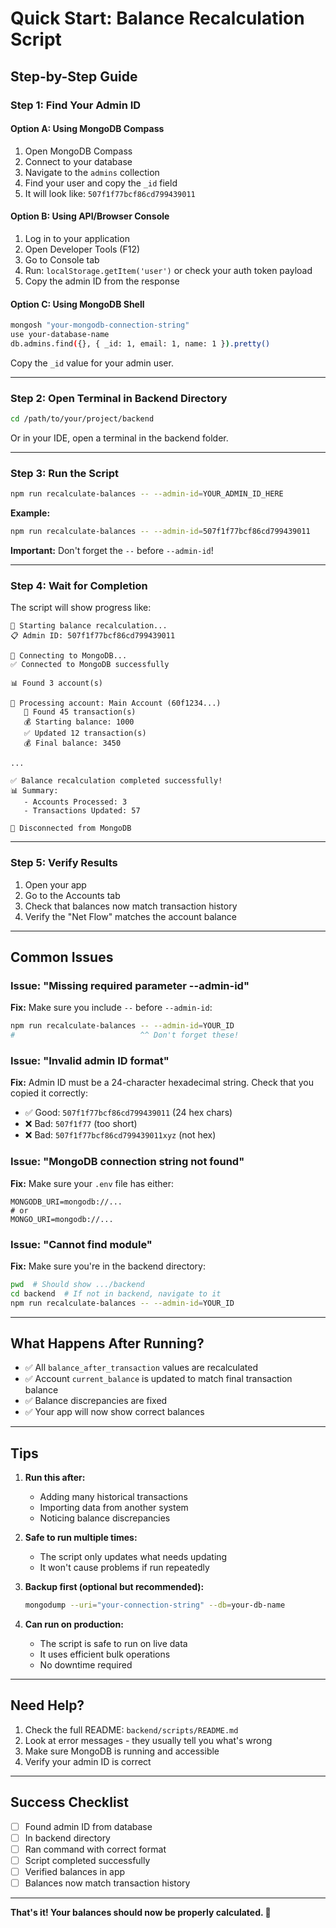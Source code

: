 # Quick Start: Balance Recalculation Script

## Step-by-Step Guide

### Step 1: Find Your Admin ID

#### Option A: Using MongoDB Compass

1. Open MongoDB Compass
2. Connect to your database
3. Navigate to the `admins` collection
4. Find your user and copy the `_id` field
5. It will look like: `507f1f77bcf86cd799439011`

#### Option B: Using API/Browser Console

1. Log in to your application
2. Open Developer Tools (F12)
3. Go to Console tab
4. Run: `localStorage.getItem('user')` or check your auth token payload
5. Copy the admin ID from the response

#### Option C: Using MongoDB Shell

```bash
mongosh "your-mongodb-connection-string"
use your-database-name
db.admins.find({}, { _id: 1, email: 1, name: 1 }).pretty()
```

Copy the `_id` value for your admin user.

---

### Step 2: Open Terminal in Backend Directory

```bash
cd /path/to/your/project/backend
```

Or in your IDE, open a terminal in the backend folder.

---

### Step 3: Run the Script

```bash
npm run recalculate-balances -- --admin-id=YOUR_ADMIN_ID_HERE
```

**Example:**
```bash
npm run recalculate-balances -- --admin-id=507f1f77bcf86cd799439011
```

**Important:** Don't forget the `--` before `--admin-id`!

---

### Step 4: Wait for Completion

The script will show progress like:

```
🔄 Starting balance recalculation...
📋 Admin ID: 507f1f77bcf86cd799439011

🔌 Connecting to MongoDB...
✅ Connected to MongoDB successfully

📊 Found 3 account(s)

📁 Processing account: Main Account (60f1234...)
   📝 Found 45 transaction(s)
   💰 Starting balance: 1000
   ✅ Updated 12 transaction(s)
   💰 Final balance: 3450

...

✅ Balance recalculation completed successfully!
📊 Summary:
   - Accounts Processed: 3
   - Transactions Updated: 57

🔌 Disconnected from MongoDB
```

---

### Step 5: Verify Results

1. Open your app
2. Go to the Accounts tab
3. Check that balances now match transaction history
4. Verify the "Net Flow" matches the account balance

---

## Common Issues

### Issue: "Missing required parameter --admin-id"

**Fix:** Make sure you include `--` before `--admin-id`:
```bash
npm run recalculate-balances -- --admin-id=YOUR_ID
#                            ^^ Don't forget these!
```

### Issue: "Invalid admin ID format"

**Fix:** Admin ID must be a 24-character hexadecimal string. Check that you copied it correctly:
- ✅ Good: `507f1f77bcf86cd799439011` (24 hex chars)
- ❌ Bad: `507f1f77` (too short)
- ❌ Bad: `507f1f77bcf86cd799439011xyz` (not hex)

### Issue: "MongoDB connection string not found"

**Fix:** Make sure your `.env` file has either:
```env
MONGODB_URI=mongodb://...
# or
MONGO_URI=mongodb://...
```

### Issue: "Cannot find module"

**Fix:** Make sure you're in the backend directory:
```bash
pwd  # Should show .../backend
cd backend  # If not in backend, navigate to it
npm run recalculate-balances -- --admin-id=YOUR_ID
```

---

## What Happens After Running?

- ✅ All `balance_after_transaction` values are recalculated
- ✅ Account `current_balance` is updated to match final transaction balance
- ✅ Balance discrepancies are fixed
- ✅ Your app will now show correct balances

---

## Tips

1. **Run this after:**
   - Adding many historical transactions
   - Importing data from another system
   - Noticing balance discrepancies

2. **Safe to run multiple times:**
   - The script only updates what needs updating
   - It won't cause problems if run repeatedly

3. **Backup first (optional but recommended):**
   ```bash
   mongodump --uri="your-connection-string" --db=your-db-name
   ```

4. **Can run on production:**
   - The script is safe to run on live data
   - It uses efficient bulk operations
   - No downtime required

---

## Need Help?

1. Check the full README: `backend/scripts/README.md`
2. Look at error messages - they usually tell you what's wrong
3. Make sure MongoDB is running and accessible
4. Verify your admin ID is correct

---

## Success Checklist

- [ ] Found admin ID from database
- [ ] In backend directory
- [ ] Ran command with correct format
- [ ] Script completed successfully
- [ ] Verified balances in app
- [ ] Balances now match transaction history

---

**That's it! Your balances should now be properly calculated. 🎉**
